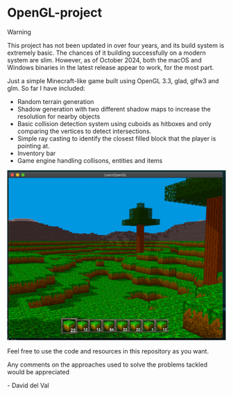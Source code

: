 # OpenGL-project
> [!WARNING]
> This project has not been updated in over four years, and its build system is extremely basic.
> The chances of it building successfully on a modern system are slim.
> However, as of October 2024, both the macOS and Windows binaries in the latest release appear to work, for the most part.

Just a simple Minecraft-like game built using OpenGL 3.3, glad, glfw3 and glm.
So far I have included:
- Random terrain generation
- Shadow generation with two different shadow maps to increase the resolution for nearby objects
- Basic collision detection system using cuboids as hitboxes and only comparing the vertices to detect intersections.
- Simple ray casting to identify the closest filled block that the player is pointing at.
- Inventory bar
- Game engine handling collisons, entities and items

![Screenshot](screenshot.png)

Feel free to use the code and resources in this repository as you want.

Any comments on the approaches used to solve the problems tackled would be appreciated

\- David del Val
